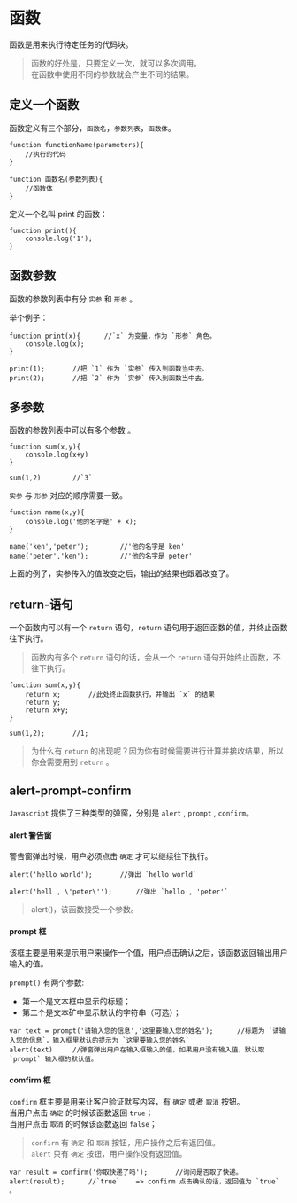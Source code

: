 # 函数
函数是用来执行特定任务的代码块。

>函数的好处是，只要定义一次，就可以多次调用。<br>
在函数中使用不同的参数就会产生不同的结果。


## 定义一个函数
函数定义有三个部分，`函数名`，`参数列表`，`函数体`。
```copy
function functionName(parameters){
    //执行的代码
}

function 函数名(参数列表){
    //函数体
}
```

定义一个名叫 print 的函数：
```copy
function print(){
    console.log('1');
}
```
## 函数参数
函数的参数列表中有分 `实参` 和 `形参` 。

举个例子：
```copy
function print(x){      //`x` 为变量，作为 `形参` 角色。
    console.log(x);
}

print(1);       //把 `1` 作为 `实参` 传入到函数当中去。
print(2);       //把 `2` 作为 `实参` 传入到函数当中去。
```

## 多参数
函数的参数列表中可以有多个参数 。
```copy
function sum(x,y){
    console.log(x+y)   
}

sum(1,2)        //`3`
```

`实参` 与 `形参` 对应的顺序需要一致。
```copy
function name(x,y){
    console.log('他的名字是' + x);
}

name('ken','peter');        //'他的名字是 ken'
name('peter','ken');        //'他的名字是 peter'

```
上面的例子，实参传入的值改变之后，输出的结果也跟着改变了。


## return-语句
一个函数内可以有一个 `return` 语句，`return` 语句用于返回函数的值，并终止函数往下执行。
>函数内有多个 `return` 语句的话，会从一个 `return` 语句开始终止函数，不往下执行。

```copy
function sum(x,y){
    return x;       //此处终止函数执行，并输出 `x` 的结果
    return y;
    return x+y;
}

sum(1,2);       //1;
```

>为什么有 `return` 的出现呢？因为你有时候需要进行计算并接收结果，所以你会需要用到 `return` 。

## alert-prompt-confirm
`Javascript` 提供了三种类型的弹窗，分别是 `alert` , `prompt` , `confirm`。

#### alert 警告窗
警告窗弹出时候，用户必须点击 `确定` 才可以继续往下执行。

```copy
alert('hello world');       //弹出 `hello world`

alert('hell , \'peter\'');      //弹出 `hello , 'peter'`
```

>alert()，该函数接受一个参数。

#### prompt 框
该框主要是用来提示用户来操作一个值，用户点击确认之后，该函数返回输出用户输入的值。

`prompt()` 有两个参数:<br>
* 第一个是文本框中显示的标题；
* 第二个是文本矿中显示默认的字符串（可选）；

```copy
var text = prompt('请输入您的信息','这里要输入您的姓名');      //标题为 `请输入您的信息`，输入框里默认的提示为 `这里要输入您的姓名`
alert(text)     //弹窗弹出用户在输入框输入的值，如果用户没有输入值，默认取 `prompt` 输入框的默认值。
```

#### comfirm 框
`confirm` 框主要是用来让客户验证默写内容，有 `确定` 或者 `取消` 按钮。<Br>
当用户点击 `确定` 的时候该函数返回 `true`；<br>
当用户点击 `取消` 的时候该函数返回 `false`；

> `confirm` 有 `确定` 和 `取消` 按钮，用户操作之后有返回值。<br>
 `alert` 只有 `确定` 按钮，用户操作没有返回值。

```copy
var result = confirm('你取快递了吗');       //询问是否取了快递。
alert(result);      //`true`    => confirm 点击确认的话，返回值为 `true` 。
```